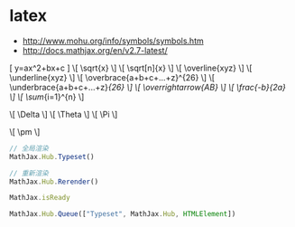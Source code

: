 # latex

- http://www.mohu.org/info/symbols/symbols.htm
- http://docs.mathjax.org/en/v2.7-latest/

\[ y=ax^2+bx+c \]
\\[ \\sqrt{x} \\]
\\[ \\sqrt[n]{x} \\]
\\[ \\overline{xyz} \\]
\\[ \\underline{xyz} \\]
\\[ \\overbrace{a+b+c+...+z}^{26} \\]
\\[ \\underbrace{a+b+c+...+z}_{26} \\]
\\[ \\overrightarrow{AB} \\]
\\[ \\frac{-b}{2a} \\]
\\[ \\sum_{i=1}^{n} \\]

\\[ \\Delta \\]
\\[ \\Theta \\]
\\[ \\Pi \\]

\\[ \\pm \\]

```js
// 全局渲染
MathJax.Hub.Typeset()

// 重新渲染 
MathJax.Hub.Rerender()

MathJax.isReady

MathJax.Hub.Queue(["Typeset", MathJax.Hub, HTMLElement])
```
